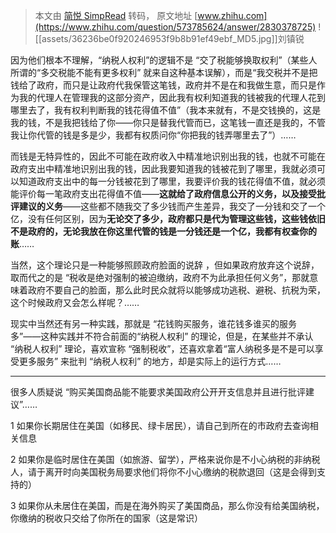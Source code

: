 > 本文由 [简悦 SimpRead](http://ksria.com/simpread/) 转码， 原文地址 [www.zhihu.com](https://www.zhihu.com/question/573785624/answer/2830378725) ![[assets/36236be0f920246953f9b8b91ef49ebf_MD5.jpg]]刘镇锐​

因为他们根本不理解，“纳税人权利”的逻辑不是 “交了税能够换取权利”（某些人所谓的“多交税能不能有更多权利” 就来自这种基本误解），而是“我交税并不是把钱给了政府，而只是让政府代我保管这笔钱，政府并不是在和我做生意，而只是作为我的代理人在管理我的这部分资产，因此我有权利知道我的钱被我的代理人花到哪里去了，我有权利判断我的钱花得值不值”（我本来就有，不是交钱换的，这是我的钱，不是我把钱给了你——你只是替我代管而已，这笔钱一直还是我的，不管我让你代管的钱是多是少，我都有权质问你“你把我的钱弄哪里去了”）……

而钱是无特异性的，因此不可能在政府收入中精准地识别出我的钱，也就不可能在政府支出中精准地识别出我的钱，因此我要知道我的钱被花到了哪里，我就必须可以知道政府支出中的每一分钱被花到了哪里，我要评价我的钱花得值不值，就必须能评价每一笔政府支出花得值不值——**这就给了政府信息公开的义务，以及接受批评建议的义务**——这些都不随我交了多少钱而产生差异，我交了一分钱和交了一个亿，没有任何区别，因为**无论交了多少，政府都只是代为管理这些钱，这些钱依旧不是政府的，无论我放在你这里代管的钱是一分钱还是一个亿，我都有权查你的账**……

当然，这个理论只是一种能够照顾政府脸面的说辞 ，但如果政府放弃这个说辞，取而代之的是 “税收是绝对强制的被迫缴纳，政府不为此承担任何义务”，那就意味着政府不要自己的脸面，那么此时民众就将以能够成功逃税、避税、抗税为荣，这个时候政府又会怎么样呢？……

现实中当然还有另一种实践，那就是 “花钱购买服务，谁花钱多谁买的服务多”——这种实践并不符合前面的“纳税人权利” 的理论，但是，在某些并不承认 “纳税人权利” 理论，喜欢宣称 “强制税收”，还喜欢拿着“富人纳税多是不是可以享受更多服务” 来批判 “纳税人权利” 的地方，却是实际上的运行方式……

* * *

很多人质疑说 “购买美国商品能不能要求美国政府公开开支信息并且进行批评建议”……

1 如果你长期居住在美国（如移民、绿卡居民），请自己到所在的市政府去查询相关信息

2 如果你是临时居住在美国（如旅游、留学），严格来说你是不小心纳税的非纳税人，请于离开时向美国税务局要求他们将你不小心缴纳的税款退回（这是会得到支持的）

3 如果你从未居住在美国，而是在海外购买了美国商品，那么你没有给美国纳税，你缴纳的税收只交给了你所在的国家（这是常识）
